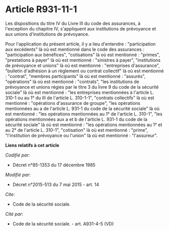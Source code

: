 # Article R931-11-1

Les dispositions du titre IV du Livre III du code des assurances, à l'exception du chapitre IV, s'appliquent aux institutions
de prévoyance et aux unions d'institutions de prévoyance.

Pour l'application du présent article, il y a lieu d'entendre : "participation aux excédents" là où est mentionné dans le
code des assurances : "participation aux bénéfices", "cotisations" là où est mentionné : "primes", "prestations à payer" là
où est mentionné : "sinistres à payer", "institutions de prévoyance et unions" là où est mentionné : "entreprises
d'assurance", "bulletin d'adhésion à un règlement ou contrat collectif" là où est mentionné : "contrat", "membres
participants" là où est mentionné : "assurés", "opérations" là où est mentionné : "contrats", "les institutions de prévoyance
et unions régies par le titre 3 du livre 9 du code de la sécurité sociale" là où est mentionné : "les entreprises mentionnées
à l'article L. 310-1 ou au 1° du III de l'article L. 310-1-1", "contrats collectifs" là où est mentionné : "opérations
d'assurance de groupe", "les opérations mentionnées au a de l'article L. 931-1 du code de la sécurité sociale" là où est
mentionné : "les opérations mentionnées au 1° de l'article L. 310-1", "les opérations mentionnées aux a et b de l'article L.
931-1 du code de la sécurité sociale" là où est mentionné : "les opérations mentionnées au 1° et au 2° de l'article L.
310-1", "cotisation" là où est mentionné : "prime", "l'institution de prévoyance ou l'union" là où est mentionné :
"l'assureur".

**Liens relatifs à cet article**

_Codifié par_:

  - Décret n°85-1353 du 17 décembre 1985

_Modifié par_:

  - Décret n°2015-513 du 7 mai 2015 - art. 14

_Cite_:

  - Code de la sécurité sociale.

_Cité par_:

  - Code de la sécurité sociale. - art. A931-4-5 (VD)
